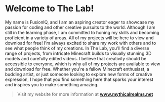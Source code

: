 # Welcome to The Lab!
My name is FusionIQ, and I am an aspiring creator eager to showcase my passion for coding and other creative pursuits to the world. Although I am still in the learning phase, I am committed to honing my skills and becoming proficient in a variety of areas. All of my projects will be here to view and download for free! I'm always excited to share my work with others and to see what people think of my creations. In The Lab, you'll find a diverse range of projects, from intricate Minecraft builds to visually stunning 3D models and carefully edited videos. I believe that creativity should be accessible to everyone, which is why all of my projects are available to view and download for free. Whether you're a fellow Minecraft enthusiast, a budding artist, or just someone looking to explore new forms of creative expression, I hope that you find something here that sparks your interest and inspires you to make something amazing.


> Visit my website for more information at **www.mythicalrealms.net**
